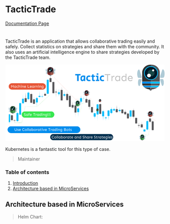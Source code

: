 # TacticTrade

[Documentation Page](https://tactictrade.github.io/docs/#/)

#

TacticTrade is an application that allows collaborative trading easily and safely. Collect statistics on strategies and share them with the community. It also uses an artificial intelligence engine to share strategies developed by the TacticTrade team.


<!-- ![k8s](docs/assets/TacticTradeDark.png':size=100%') -->
![image](docs/assets/tactictrade_intro.png ':size=50%')

Kubernetes is a fantastic tool for this type of case.

> Maintainer

###  Table of contents

1. [Introduction](#tls-certificates)
2. [Architecture based in MicroServices](#canary-flagger)

## Architecture based in MicroServices

> Helm  Chart:
